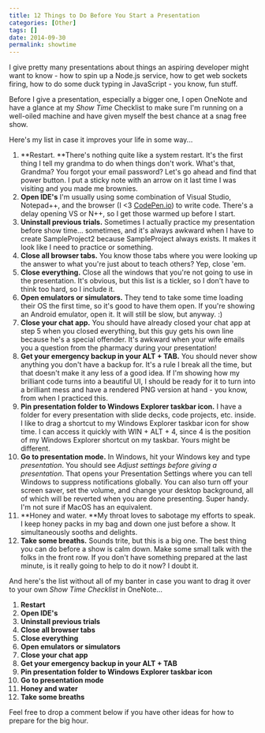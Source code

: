 ```yaml
---
title: 12 Things to Do Before You Start a Presentation
categories: [Other]
tags: []
date: 2014-09-30
permalink: showtime
---
```


I give pretty many presentations about things an aspiring developer might want to know - how to spin up a Node.js service, how to get web sockets firing, how to do some duck typing in JavaScript - you know, fun stuff.
<!-- xmore -->

Before I give a presentation, especially a bigger one, I open OneNote and have a glance at my _Show Time_ Checklist to make sure I&#39;m running on a well-oiled machine and have given myself the best chance at a snag free show.

Here&#39;s my list in case it improves your life in some way...

1.  **Restart. **There&#39;s nothing quite like a system restart. It&#39;s the first thing I tell my grandma to do when things don&#39;t work. What&#39;s that, Grandma? You forgot your email password? Let&#39;s go ahead and find that power button. I put a sticky note with an arrow on it last time I was visiting and you made me brownies.
2.  **Open IDE&#39;s** I&#39;m usually using some combination of Visual Studio, Notepad++, and the browser (I <3 [CodePen.io](http://codepen.io)) to write code. There&#39;s a delay opening VS or N++, so I get those warmed up before I start.
3.  **Uninstall previous trials.** Sometimes I actually practice my presentation before show time... sometimes, and it&#39;s always awkward when I have to create SampleProject2 because SampleProject always exists. It makes it look like I need to practice or something.
4.  **Close all browser tabs.** You know those tabs where you were looking up the answer to what you&#39;re just about to teach others? Yep, close &#39;em.
5.  **Close everything.** Close all the windows that you&#39;re not going to use in the presentation. It&#39;s obvious, but this list is a tickler, so I don&#39;t have to think too hard, so I include it.
6.  **Open emulators or simulators.** They tend to take some time loading their OS the first time, so it&#39;s good to have them open. If you&#39;re showing an Android emulator, open it. It will still be slow, but anyway. :)
7.  **Close your chat app.** You should have already closed your chat app at step 5 when you closed everything, but this guy gets his own line because he&#39;s a special offender. It&#39;s awkward when your wife emails you a question from the pharmacy during your presentation!
8.  **Get your emergency backup in your ALT + TAB.** You should never show anything you don&#39;t have a backup for. It&#39;s a rule I break all the time, but that doesn&#39;t make it any less of a good idea. If I&#39;m showing how my brilliant code turns into a beautiful UI, I should be ready for it to turn into a brilliant mess and have a rendered PNG version at hand - you know, from when I practiced this.
9.  **Pin presentation folder to Windows Explorer taskbar icon.** I have a folder for every presentation with slide decks, code projects, etc. inside. I like to drag a shortcut to my Windows Explorer taskbar icon for show time. I can access it quickly with WIN + ALT + 4, since 4 is the position of my Windows Explorer shortcut on my taskbar. Yours might be different.
10.  **Go to presentation mode.** In Windows, hit your Windows key and type _presentation_. You should see _Adjust settings before giving a presentation_. That opens your Presentation Settings where you can tell Windows to suppress notifications globally. You can also turn off your screen saver, set the volume, and change your desktop background, all of which will be reverted when you are done presenting. Super handy. I&#39;m not sure if MacOS has an equivalent.
11.  **Honey and water. **My throat loves to sabotage my efforts to speak. I keep honey packs in my bag and down one just before a show. It simultaneously sooths and delights.
12.  **Take some breaths.** Sounds trite, but this is a big one. The best thing you can do before a show is calm down. Make some small talk with the folks in the front row. If you don&#39;t have something prepared at the last minute, is it really going to help to do it now? I doubt it.

And here&#39;s the list without all of my banter in case you want to drag it over to your own _Show Time Checklist_ in OneNote...

1.  **Restart**
2.  **Open IDE&#39;s**
3.  **Uninstall previous trials**
4.  **Close all browser tabs**
5.  **Close everything**
6.  **Open emulators or simulators**
7.  **Close your chat app**
8.  **Get your emergency backup in your ALT + TAB**
9.  **Pin presentation folder to Windows Explorer taskbar icon**
10.  **Go to presentation mode**
11.  **Honey and water**
12.  **Take some breaths**

Feel free to drop a comment below if you have other ideas for how to prepare for the big hour.